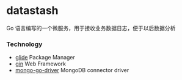 # datastash

Go 语言编写的一个微服务，用于接收业务数据日志，便于以后数据分析

### Technology

- [glide](https://github.com/Masterminds/glide) Package Manager
- [gin](https://gin-gonic.github.io/gin/) Web Framework
- [mongo-go-driver](https://github.com/mongodb/mongo-go-driver) MongoDB connector driver